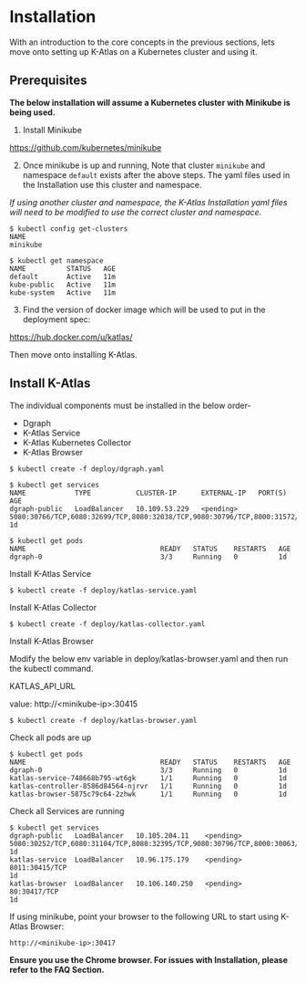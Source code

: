# Installation

With an introduction to the core concepts in the previous sections, lets move onto setting up K-Atlas on a Kubernetes cluster and using it.

## Prerequisites

**The below installation will assume a Kubernetes cluster with Minikube is being used.**

1. Install Minikube

https://github.com/kubernetes/minikube

2. Once minikube is up and running, Note that cluster `minikube`  and namespace `default` exists after the above steps. The yaml files used in the Installation use this cluster and namespace.

*If using another cluster and namespace, the K-Atlas Installation yaml files will need to be modified to use the correct cluster and namespace.*

```text
$ kubectl config get-clusters
NAME
minikube
 
$ kubectl get namespace
NAME          STATUS   AGE
default       Active   11m
kube-public   Active   11m
kube-system   Active   11m
```

3. Find the version of docker image which will be used to put in the deployment spec:

https://hub.docker.com/u/katlas/

Then move onto installing K-Atlas. 

## Install K-Atlas

The individual components must be installed in the below order-

* Dgraph
* K-Atlas Service
* K-Atlas Kubernetes Collector
* K-Atlas Browser

```text
$ kubectl create -f deploy/dgraph.yaml

$ kubectl get services
NAME            TYPE           CLUSTER-IP      EXTERNAL-IP   PORT(S)                                                                      AGE
dgraph-public   LoadBalancer   10.109.53.229   <pending>     5080:30766/TCP,6080:32699/TCP,8080:32038/TCP,9080:30796/TCP,8000:31572/TCP   1d

$ kubectl get pods
NAME                                 READY   STATUS    RESTARTS   AGE
dgraph-0                             3/3     Running   0          1d
```

Install K-Atlas Service

```text
$ kubectl create -f deploy/katlas-service.yaml
```

Install K-Atlas Collector

```text
$ kubectl create -f deploy/katlas-collector.yaml
```

Install K-Atlas Browser


Modify the below env variable in deploy/katlas-browser.yaml and then run the kubectl command.

KATLAS\_API\_URL

value: http://&lt;minikube-ip&gt;:30415


```text
$ kubectl create -f deploy/katlas-browser.yaml
```

Check all pods are up

```text
$ kubectl get pods
NAME                                 READY   STATUS    RESTARTS   AGE
dgraph-0                             3/3     Running   0          1d
katlas-service-748668b795-wt6gk      1/1     Running   0          1d
katlas-controller-8586d84564-njrvr   1/1     Running   0          1d
katlas-browser-5875c79c64-2zhwk      1/1     Running   0          1d
```

Check all Services are running

```text
$ kubectl get services
dgraph-public   LoadBalancer   10.105.204.11    <pending>     5080:30252/TCP,6080:31104/TCP,8080:32395/TCP,9080:30796/TCP,8000:30063/TCP   1d
katlas-service  LoadBalancer   10.96.175.179    <pending>     8011:30415/TCP                                                               1d
katlas-browser  LoadBalancer   10.106.140.250   <pending>     80:30417/TCP                                                                 1d
```

If using minikube, point your browser to the following URL to start using K-Atlas Browser:

```text
http://<minikube-ip>:30417
```


**Ensure you use the Chrome browser. For issues with Installation, please refer to the FAQ Section.**



